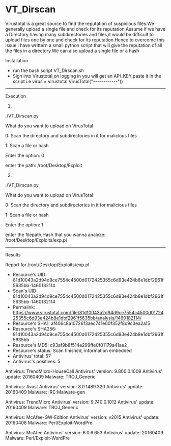 # VT_Dirscan
Virustotal is a great source to find the reputation of suspicious files.We generally upload a single file and check for its reputation,Assume if we have a Directory having many subdirectories and files,it would be difficult to upload files one by one and check for its reputation.Hence to overcome this issue i have writtern a small python script that will give the reputation of all the files in a directory.We can also upload a single file or a hash

Installation 

- run the bash script VT_Dirscan.sh
- Sign into Virustotal,on logging in you will get an API_KEY,paste it in the script i.e virus = virustotal.VirusTotal("------------"))
_____________________________________________________________________________________________________________________________

Execution

1)

./VT_Dirscan.py

What do you want to upload on VirusTotal

0: Scan the directory and subdirectories in it for malicious files

1: Scan a file or hash

Enter the option: 0

enter the path: /root/Desktop/Exploit

2)

./VT_Dirscan.py

What do you want to upload on VirusTotal

0: Scan the directory and subdirectories in it for malicious files

1: Scan a file or hash

Enter the option: 1

enter the filepath,Hash that you wanna analyze: /root/Desktop/Exploits/exp.pl
_______________________________________________________________________________________________________________________________

Results

Report for /root/Desktop/Exploits/exp.pl
- Resource's UID: 81d10043a2d94d9ce7554c4500d0172425355c6d93e424b8e1dbf2961f5635bb-1460182114
- Scan's UID: 81d10043a2d94d9ce7554c4500d0172425355c6d93e424b8e1dbf2961f5635bb-1460182114
- Permalink: https://www.virustotal.com/file/81d10043a2d94d9ce7554c4500d0172425355c6d93e424b8e1dbf2961f5635bb/analysis/1460182114/
- Resource's SHA1: af406c8a10726f3aec741e00f352f8c9c3ea2a15
- Resource's SHA256: 81d10043a2d94d9ce7554c4500d0172425355c6d93e424b8e1dbf2961f5635bb
- Resource's MD5: c93af9b8f514e299ffe0f01179a41ae2
- Resource's status: Scan finished, information embedded
- Antivirus' total: 57
- Antivirus's positives: 5

Antivirus: TrendMicro-HouseCall
Antivirus' version: 9.800.0.1009
Antivirus' update: 20160409
Malware: TROJ_Generic

Antivirus: Avast
Antivirus' version: 8.0.1489.320
Antivirus' update: 20160409
Malware: IRC:Malware-gen

Antivirus: TrendMicro
Antivirus' version: 9.740.0.1012
Antivirus' update: 20160409
Malware: TROJ_Generic

Antivirus: McAfee-GW-Edition
Antivirus' version: v2015
Antivirus' update: 20160408
Malware: Perl/Exploit-WordPre

Antivirus: McAfee
Antivirus' version: 6.0.6.653
Antivirus' update: 20160409
Malware: Perl/Exploit-WordPre
